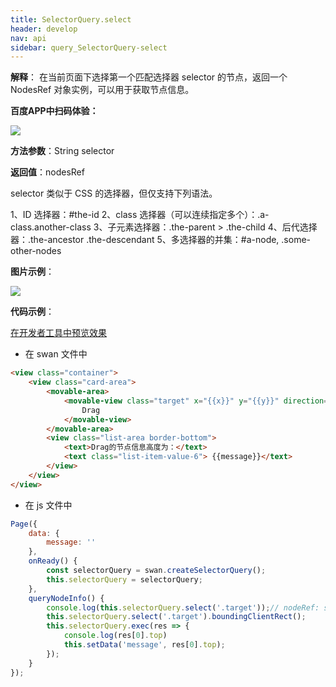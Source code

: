 ```yaml
---
title: SelectorQuery.select 
header: develop
nav: api
sidebar: query_SelectorQuery-select 
---
```


 

**解释**： 在当前页面下选择第一个匹配选择器 selector 的节点，返回一个 NodesRef 对象实例，可以用于获取节点信息。

**百度APP中扫码体验：**

<img src="https://b.bdstatic.com/miniapp/assets/images/doc_demo/fragment_select.png" class="demo-qrcode-image" />

**方法参数**：String selector

**返回值**：nodesRef

selector 类似于 CSS 的选择器，但仅支持下列语法。

1、ID 选择器：#the-id
2、class 选择器（可以连续指定多个）：.a-class.another-class
3、子元素选择器：.the-parent > .the-child
4、后代选择器：.the-ancestor .the-descendant
5、多选择器的并集：#a-node, .some-other-nodes
<!-- 跨自定义组件的后代选择器：.the-ancestor >>> .the-descendant -->


**图片示例**：

<div class="m-doc-custom-examples">
    <div class="m-doc-custom-examples-correct">
        <img src="https://b.bdstatic.com/miniapp/image/createSelectorQuery.gif">
    </div>
    <div class="m-doc-custom-examples-correct">
        <img src=" ">
    </div>
    <div class="m-doc-custom-examples-correct">
        <img src=" ">
    </div>     
</div>

**代码示例**：

<a href="swanide://fragment/28e00386b1bc7a310edf31e8ce4539dc1574490838253" title="在开发者工具中预览效果" target="_self">在开发者工具中预览效果</a>

* 在 swan 文件中

```html
<view class="container">
    <view class="card-area">
        <movable-area>
            <movable-view class="target" x="{{x}}" y="{{y}}" direction="all" bindchange="queryNodeInfo">
                Drag
            </movable-view>
        </movable-area>
        <view class="list-area border-bottom">
            <text>Drag的节点信息高度为：</text>
            <text class="list-item-value-6"> {{message}}</text>
        </view>
    </view>
</view>
```

* 在 js 文件中

```js
Page({
    data: { 
        message: ''
    },
    onReady() {
        const selectorQuery = swan.createSelectorQuery();
        this.selectorQuery = selectorQuery;
    },
    queryNodeInfo() {
        console.log(this.selectorQuery.select('.target'));// nodeRef: selector: ".target", queryType: "select"
        this.selectorQuery.select('.target').boundingClientRect();
        this.selectorQuery.exec(res => {
            console.log(res[0].top)
            this.setData('message', res[0].top);
        });
    }
});
```